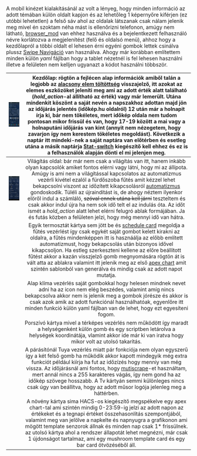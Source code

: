 A mobil kinézet kialakításánál az volt a lényeg, hogy minden információ az adott témában külön oldalt kapjon és az lehetőleg 1 képernyőre kiférjen (ez utóbbi lehetetlen) a felső sáv ahol az oldalak látszanak csak nálam jelenik meg mivel én szoktam néha mást is ellenőrizni telefonon, amúgy nem látható, [browser_mod](https://github.com/thomasloven/hass-browser_mod) van ehhez használva és a bejelentkezett felhasználó névre korlátozva a megjelenítést (felő és oldalsó menü), ahhoz hogy a kezdőlapról a többi oldalt el lehesen érni egyéni gombok lettek csinálva plussz [Swipe Navigáció](https://github.com/zanna-37/hass-swipe-navigation) van használva. Ahogy már korábban említettem minden külön _yaml_ fájlban hogy a tablet nézetnél is fel lehesen használni illetve a felületen nem kelljen ugyanazt a kódot használni többször.

| <img src="/readme-img/mobil_kezdolap.png" width=100%> | Kezdőlap: rögtön a fejlécen alap információk amiből talán a legjobb az [alacsony elem töltöttség](/include/template.yaml#L116) visszajelző, itt azokat az elemes eszközöket jeleníti meg ami az adott érték alatt található (*hold_action*-al állítható az érték) vagy már lemerült. Utána mindenkit köszönt a saját nevén a napszakhoz adottan majd jön az időjárás jelentés (időkép.hu oldalról) 12 után már a holnapit írja ki, bár nem tökéletes, mert időkép oldala nem tudom pontosan mikor frissül és van, hogy 17-19 között a mai vagy a holnaputáni időjárás van kint (annyit nem nézegetem, hogy zavarjon így nem kerestem tökéletes megoldást). Következik a naptár itt mindeki-nek a saját naptára van előtérben és esetleg utána a másik naptárja [Stat-switch](https://github.com/thomasloven/lovelace-state-switch) kiegészítő kell ehhez és ez is a felhasználók alapján dönti el mi jelenjen meg. |
|:---:|:---:|
| <img src="/readme-img/mobil_light.png" width=100%> | Világítás oldal: bár már nem csak a világítás van itt, hanem inkább olyan kapcsolók amiket fontos elérni vagy látni, hogy mi az állípota. Amúgy is ami nem a világítással kapcsolatos az automatizmus vezérli kivétel ezalól a fürdőszoba fűtés amit kézzel lehet bekapcsolni viszont az időzített kikapcsolásról [automatizmus](https://gist.github.com/MackoMici/21fba72a2ef0343f793535a01293727c) gondoskodik. Túléli az újraindítást is, de ahogy néztem ilyenkor elöről indul a számláló, ~~szóval ennek utána kell járni~~ teszteltem és csak akkor indul újra ha nem sok idő telt el az indulás óta. Az időt ismét a *hold_action* alatt lehet elérni felugró ablak formájában. Ja és futás közben a felületen jelzi, hogy még mennyi idő van hátra. |
| <img srt="/readme-img/mobil_futes.png" width=100%> | Egyik termosztát kártya sem jött be és [schedule card](https://github.com/nielsfaber/scheduler-card) megoldja a fűtés vezérlést így csak egykét saját gombot kelett kirakni az oldalra, a fűtés mindenképpen itt is hasznáálja az előbb említett automatizmust, hogy bekapcsolás után bizonyos idővel kikapcsoljon. Ha estleg szerkeszteni kellene az előre beállított fűtést akkor a kazán visszjelző gomb megnyomására rögtön át is vált atta az ablakra valamint itt jelenik meg az első [apex chart](https://github.com/RomRider/apexcharts-card) amit szintén sablonból van generálva és mindig csak az adott napot mutatja. |
| <img srt="/readme-img/mobil_klima.png" width=100%> | Alap klíma vezérlés saját gombokkal hogy helesen mindnek nevet adni ha az icon nem elég beszédes, valamint amíg nincs bekapcsolva akkor nem is jelenik meg a gombok jórésze és akkor is csak azok amik az adott funkciónál használhatóak, egyenlőre itt minden funkció külön yaml fájlban van de lehet, hogy ezt egyesíteni fogom. |
| <img srt="/readme-img/mobil_vacuum.png" width=100%>| Porszívó kártya mivel a térképes vezérlés nem működött így maradt a helységenként külön gomb és egy scriptben letárolva a helységek koordinátája, vlamint akkor ide már ki van iratva hogy mikor volt az utolsó takarítás. |
| <img srt="/readme-img/mobil_parasito.png" width=100%> | A párásítónál Tuya vezérlés miatt pár fonkciója nem olyan egyszerű így a két felső gomb ha működik akkor kapott mindegyik még extra funkciót például kiírja ha fut az időzízés hogy menniy van még vissza. Az időjárásnál ami fontos, hogy [mutiscrape](https://github.com/danieldotnl/ha-multiscrape)-et használtam, mert annál nincs a 255 karakteres vágás, így nem gond ha az időkép szövege hosszabb. A Tv kártyán semmi különleges nincs csak úgy van beállítva, hogy az adott műsor logója jelenleg meg a háttérben. |
| <img srt="/readme-img/mobil_noveny.png" width=100%> | A növény kártya sima HACS-os kiegészítő megspékelve egy apex chart-tal ami szintén mindig 0-23:59-ig jelzi az adott napon az értékeket és a tegnapi értéket összehasonlítás szempontjából, valamint meg van jelölve a napkelte és napnyugra a grafikonon ami mögött template senzorok állnak és minden nap csak 1* frissülnek. az utolsó kártya ahol a rendszer állapotát lehet megnézni, már csak 1 újdonságot tartalmaz, ami egy mushroom template card és egy bar card ötvözéséből áll. |
